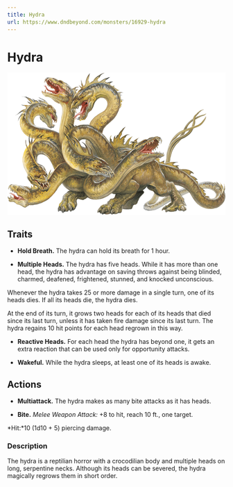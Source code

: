 ```yaml
---
title: Hydra
url: https://www.dndbeyond.com/monsters/16929-hydra
---
```


# Hydra

![Hydra](hydra.png)

## Traits

* **Hold Breath.** The hydra can hold its breath for 1 hour.

* **Multiple Heads.** The hydra has five heads. While it has more than one head, the hydra has advantage on saving throws against being blinded, charmed, deafened, frightened, stunned, and knocked unconscious.

Whenever the hydra takes 25 or more damage in a single turn, one of its heads dies. If all its heads die, the hydra dies.

At the end of its turn, it grows two heads for each of its heads that died since its last turn, unless it has taken fire damage since its last turn. The hydra regains 10 hit points for each head regrown in this way.

* **Reactive Heads.** For each head the hydra has beyond one, it gets an extra reaction that can be used only for opportunity attacks.

* **Wakeful.** While the hydra sleeps, at least one of its heads is awake.

## Actions

* **Multiattack.** The hydra makes as many bite attacks as it has heads.

* **Bite.** *Melee Weapon Attack:* +8 to hit, reach 10 ft., one target.

*Hit:*10 (1d10 + 5) piercing damage.

### Description

The hydra is a reptilian horror with a crocodilian body and multiple heads on long, serpentine necks. Although its heads can be severed, the hydra magically regrows them in short order.